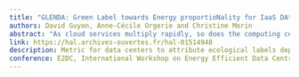 ```yaml
---
title: "GLENDA: Green Label towards Energy proportioNality for IaaS DAta centers"
authors: David Guyon, Anne-Cécile Orgerie and Christine Morin
abstract: "As cloud services multiply rapidly, so does the computing centers dedicated to them, and consequently their power consumption. Although this consumption is hampering data centers' expansion, these infrastructures have not yet reached energy proportionality, thus wasting significant amounts of energy. Numerous energy metrics have been propose as incentives towards greener infrastructures, but none of them currently gives direct insights about the energy proportionality and green energy usage of data centers. In this paper, we propose GLENDA: a Green Label towards Energy proportioNality for IaaS DAta centers. We validate our metric by using traces from real infrastructures, and show that our label gets a better grade when increasing energy efficiency, increasing utilization rates, and using distributed renewable generation. We expect this new metric to become a useful reference for Cloud providers towards green data centers."
link: https://hal.archives-ouvertes.fr/hal-01514948
description: Metric for data centers to attribute ecological labels depending on infrastructure and energy criteria
conference: E2DC, International Workshop on Energy Efficient Data Centres (e-Energy Workshop), Hong Kong, Hong Kong SAR China
---
```



